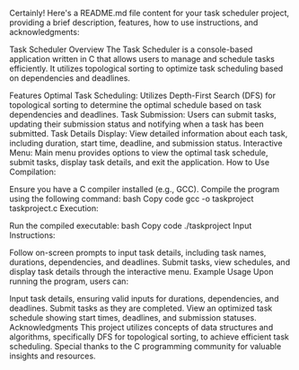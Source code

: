 
Certainly! Here's a README.md file content for your task scheduler project, providing a brief description, features, how to use instructions, and acknowledgments:

Task Scheduler
Overview
The Task Scheduler is a console-based application written in C that allows users to manage and schedule tasks efficiently. It utilizes topological sorting to optimize task scheduling based on dependencies and deadlines.

Features
Optimal Task Scheduling: Utilizes Depth-First Search (DFS) for topological sorting to determine the optimal schedule based on task dependencies and deadlines.
Task Submission: Users can submit tasks, updating their submission status and notifying when a task has been submitted.
Task Details Display: View detailed information about each task, including duration, start time, deadline, and submission status.
Interactive Menu: Main menu provides options to view the optimal task schedule, submit tasks, display task details, and exit the application.
How to Use
Compilation:

Ensure you have a C compiler installed (e.g., GCC).
Compile the program using the following command:
bash
Copy code
gcc -o taskproject taskproject.c
Execution:

Run the compiled executable:
bash
Copy code
./taskproject
Input Instructions:

Follow on-screen prompts to input task details, including task names, durations, dependencies, and deadlines.
Submit tasks, view schedules, and display task details through the interactive menu.
Example Usage
Upon running the program, users can:

Input task details, ensuring valid inputs for durations, dependencies, and deadlines.
Submit tasks as they are completed.
View an optimized task schedule showing start times, deadlines, and submission statuses.
Acknowledgments
This project utilizes concepts of data structures and algorithms, specifically DFS for topological sorting, to achieve efficient task scheduling. Special thanks to the C programming community for valuable insights and resources.
